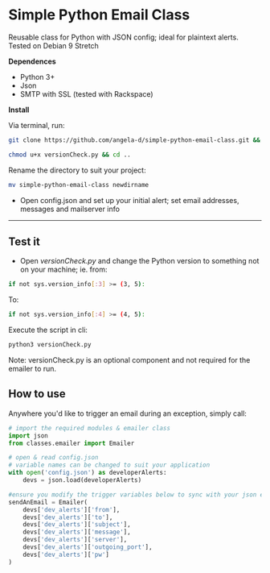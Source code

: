 # Simple Python Email Class
Reusable class for Python with JSON config; ideal for plaintext alerts. Tested on Debian 9 Stretch

**Dependences**

* Python 3+
* Json
* SMTP with SSL (tested with Rackspace)

**Install**

Via terminal, run:
```bash
git clone https://github.com/angela-d/simple-python-email-class.git && cd simple-python-email-class

chmod u+x versionCheck.py && cd ..
```

Rename the directory to suit your project:
```bash
mv simple-python-email-class newdirname
```

* Open config.json and set up your initial alert; set email addresses, messages and mailserver info

***

## Test it ##
* Open *versionCheck.py* and change the Python version to something not on your machine; ie. from:
```bash
if not sys.version_info[:3] >= (3, 5):
```
To:
```bash
if not sys.version_info[:4] >= (4, 5):
```
Execute the script in cli:
```bash
python3 versionCheck.py
```

Note: versionCheck.py is an optional component and not required for the emailer to run.

## How to use ##
Anywhere you'd like to trigger an email during an exception, simply call:
```python
# import the required modules & emailer class
import json
from classes.emailer import Emailer

# open & read config.json
# variable names can be changed to suit your application
with open('config.json') as developerAlerts:
    devs = json.load(developerAlerts)

#ensure you modify the trigger variables below to sync with your json extraction
sendAnEmail = Emailer(
    devs['dev_alerts']['from'],
    devs['dev_alerts']['to'],
    devs['dev_alerts']['subject'],
    devs['dev_alerts']['message'],
    devs['dev_alerts']['server'],
    devs['dev_alerts']['outgoing_port'],
    devs['dev_alerts']['pw']
)
```
